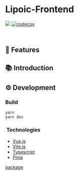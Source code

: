 # Lipoic-Frontend

[![](https://img.shields.io/github/license/Lipoic/Lipoic-Frontend.svg)](LICENSE)
[![codecov](https://codecov.io/gh/Lipoic/Lipoic-Frontend/branch/develop/graph/badge.svg?token=HHFZ4XjEyl)](https://codecov.io/gh/Lipoic/Lipoic-Frontend)

<p>&nbsp;</p>

## 🎨 Features

## 📚 Introduction

## ⚙️ Development

### Build

```shell
yarn
yarn dev
```

### ️ Technologies

- [Vue.js](https://vuejs.org/)
- [Vite.js](https://vitejs.dev/)
- [Typescript](https://www.typescriptlang.org/)
- [Pinia](https://pinia.vuejs.org/)

[package](package.md ':include')
